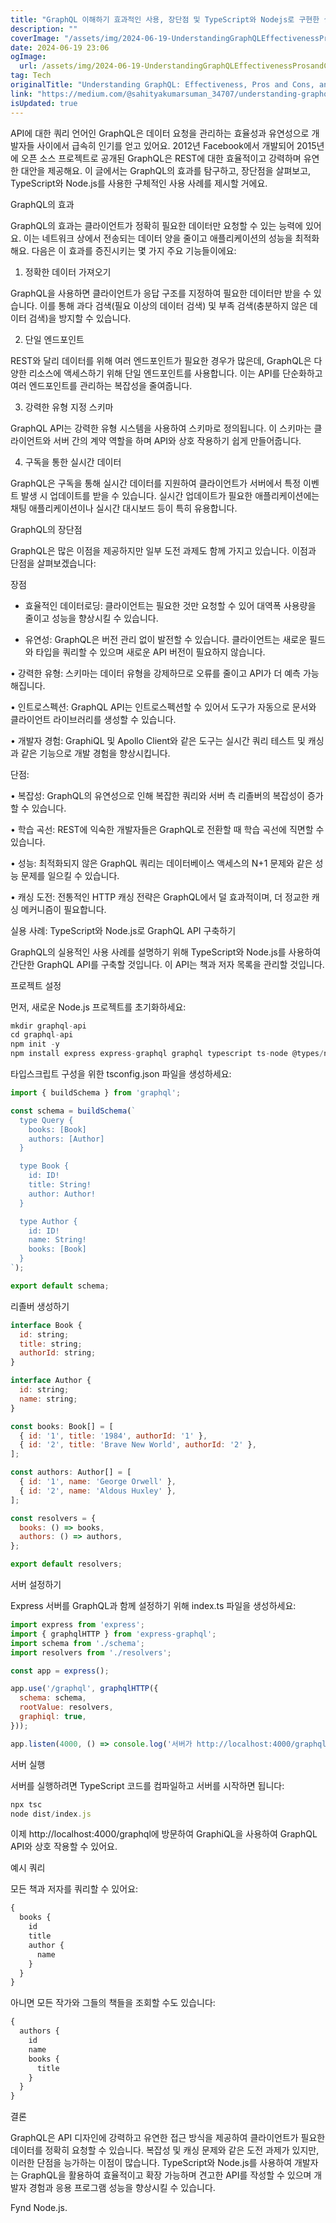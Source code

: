 ```yaml
---
title: "GraphQL 이해하기 효과적인 사용, 장단점 및 TypeScript와 Nodejs로 구현한 실용적인 사례"
description: ""
coverImage: "/assets/img/2024-06-19-UnderstandingGraphQLEffectivenessProsandConsandaPracticalUseCasewithTypeScriptandNodejs_0.png"
date: 2024-06-19 23:06
ogImage: 
  url: /assets/img/2024-06-19-UnderstandingGraphQLEffectivenessProsandConsandaPracticalUseCasewithTypeScriptandNodejs_0.png
tag: Tech
originalTitle: "Understanding GraphQL: Effectiveness, Pros and Cons, and a Practical Use Case with TypeScript and Node.js"
link: "https://medium.com/@sahityakumarsuman_34707/understanding-graphql-effectiveness-pros-and-cons-and-a-practical-use-case-with-typescript-and-045f38a8ddf0"
isUpdated: true
---
```





API에 대한 쿼리 언어인 GraphQL은 데이터 요청을 관리하는 효율성과 유연성으로 개발자들 사이에서 급속히 인기를 얻고 있어요. 2012년 Facebook에서 개발되어 2015년에 오픈 소스 프로젝트로 공개된 GraphQL은 REST에 대한 효율적이고 강력하며 유연한 대안을 제공해요. 이 글에서는 GraphQL의 효과를 탐구하고, 장단점을 살펴보고, TypeScript와 Node.js를 사용한 구체적인 사용 사례를 제시할 거에요.

GraphQL의 효과

GraphQL의 효과는 클라이언트가 정확히 필요한 데이터만 요청할 수 있는 능력에 있어요. 이는 네트워크 상에서 전송되는 데이터 양을 줄이고 애플리케이션의 성능을 최적화해요. 다음은 이 효과를 증진시키는 몇 가지 주요 기능들이에요:

1. 정확한 데이터 가져오기

<div class="content-ad"></div>

GraphQL을 사용하면 클라이언트가 응답 구조를 지정하여 필요한 데이터만 받을 수 있습니다. 이를 통해 과다 검색(필요 이상의 데이터 검색) 및 부족 검색(충분하지 않은 데이터 검색)을 방지할 수 있습니다.

2. 단일 엔드포인트

REST와 달리 데이터를 위해 여러 엔드포인트가 필요한 경우가 많은데, GraphQL은 다양한 리소스에 액세스하기 위해 단일 엔드포인트를 사용합니다. 이는 API를 단순화하고 여러 엔드포인트를 관리하는 복잡성을 줄여줍니다.

3. 강력한 유형 지정 스키마

<div class="content-ad"></div>

GraphQL API는 강력한 유형 시스템을 사용하여 스키마로 정의됩니다. 이 스키마는 클라이언트와 서버 간의 계약 역할을 하며 API와 상호 작용하기 쉽게 만들어줍니다.

4. 구독을 통한 실시간 데이터

GraphQL은 구독을 통해 실시간 데이터를 지원하여 클라이언트가 서버에서 특정 이벤트 발생 시 업데이트를 받을 수 있습니다. 실시간 업데이트가 필요한 애플리케이션에는 채팅 애플리케이션이나 실시간 대시보드 등이 특히 유용합니다.

GraphQL의 장단점

<div class="content-ad"></div>

GraphQL은 많은 이점을 제공하지만 일부 도전 과제도 함께 가지고 있습니다. 이점과 단점을 살펴보겠습니다:

장점

- 효율적인 데이터로딩: 클라이언트는 필요한 것만 요청할 수 있어 대역폭 사용량을 줄이고 성능을 향상시킬 수 있습니다.

- 유연성: GraphQL은 버전 관리 없이 발전할 수 있습니다. 클라이언트는 새로운 필드와 타입을 쿼리할 수 있으며 새로운 API 버전이 필요하지 않습니다.

<div class="content-ad"></div>

• 강력한 유형: 스키마는 데이터 유형을 강제하므로 오류를 줄이고 API가 더 예측 가능해집니다.

• 인트로스펙션: GraphQL API는 인트로스펙션할 수 있어서 도구가 자동으로 문서와 클라이언트 라이브러리를 생성할 수 있습니다.

• 개발자 경험: GraphiQL 및 Apollo Client와 같은 도구는 실시간 쿼리 테스트 및 캐싱과 같은 기능으로 개발 경험을 향상시킵니다.

단점:

<div class="content-ad"></div>

• 복잡성: GraphQL의 유연성으로 인해 복잡한 쿼리와 서버 측 리졸버의 복잡성이 증가할 수 있습니다.

• 학습 곡선: REST에 익숙한 개발자들은 GraphQL로 전환할 때 학습 곡선에 직면할 수 있습니다.

• 성능: 최적화되지 않은 GraphQL 쿼리는 데이터베이스 액세스의 N+1 문제와 같은 성능 문제를 일으킬 수 있습니다.

• 캐싱 도전: 전통적인 HTTP 캐싱 전략은 GraphQL에서 덜 효과적이며, 더 정교한 캐싱 메커니즘이 필요합니다.

<div class="content-ad"></div>

실용 사례: TypeScript와 Node.js로 GraphQL API 구축하기

GraphQL의 실용적인 사용 사례를 설명하기 위해 TypeScript와 Node.js를 사용하여 간단한 GraphQL API를 구축할 것입니다. 이 API는 책과 저자 목록을 관리할 것입니다.

프로젝트 설정

먼저, 새로운 Node.js 프로젝트를 초기화하세요:

<div class="content-ad"></div>

```js
mkdir graphql-api
cd graphql-api
npm init -y
npm install express express-graphql graphql typescript ts-node @types/node @types/express
```

타입스크립트 구성을 위한 tsconfig.json 파일을 생성하세요:

```js
import { buildSchema } from 'graphql';

const schema = buildSchema(`
  type Query {
    books: [Book]
    authors: [Author]
  }

  type Book {
    id: ID!
    title: String!
    author: Author!
  }

  type Author {
    id: ID!
    name: String!
    books: [Book]
  }
`);

export default schema;
```

리졸버 생성하기


<div class="content-ad"></div>

```js
interface Book {
  id: string;
  title: string;
  authorId: string;
}

interface Author {
  id: string;
  name: string;
}

const books: Book[] = [
  { id: '1', title: '1984', authorId: '1' },
  { id: '2', title: 'Brave New World', authorId: '2' },
];

const authors: Author[] = [
  { id: '1', name: 'George Orwell' },
  { id: '2', name: 'Aldous Huxley' },
];

const resolvers = {
  books: () => books,
  authors: () => authors,
};

export default resolvers;
```          

서버 설정하기

Express 서버를 GraphQL과 함께 설정하기 위해 index.ts 파일을 생성하세요:

<div class="content-ad"></div>

```js
import express from 'express';
import { graphqlHTTP } from 'express-graphql';
import schema from './schema';
import resolvers from './resolvers';

const app = express();

app.use('/graphql', graphqlHTTP({
  schema: schema,
  rootValue: resolvers,
  graphiql: true,
}));

app.listen(4000, () => console.log('서버가 http://localhost:4000/graphql 주소에서 실행 중입니다.'));
```

서버 실행

서버를 실행하려면 TypeScript 코드를 컴파일하고 서버를 시작하면 됩니다:

```js
npx tsc
node dist/index.js
```

<div class="content-ad"></div>

이제 http://localhost:4000/graphql에 방문하여 GraphiQL을 사용하여 GraphQL API와 상호 작용할 수 있어요.

예시 쿼리

모든 책과 저자를 쿼리할 수 있어요:

```js
{
  books {
    id
    title
    author {
      name
    }
  }
}
```

<div class="content-ad"></div>

아니면 모든 작가와 그들의 책들을 조회할 수도 있습니다:

```js
{
  authors {
    id
    name
    books {
      title
    }
  }
}
```

결론

GraphQL은 API 디자인에 강력하고 유연한 접근 방식을 제공하여 클라이언트가 필요한 데이터를 정확히 요청할 수 있습니다. 복잡성 및 캐싱 문제와 같은 도전 과제가 있지만, 이러한 단점을 능가하는 이점이 많습니다. TypeScript와 Node.js를 사용하여 개발자는 GraphQL을 활용하여 효율적이고 확장 가능하며 견고한 API를 작성할 수 있으며 개발자 경험과 응용 프로그램 성능을 향상시킬 수 있습니다.

<div class="content-ad"></div>

Fynd Node.js.
